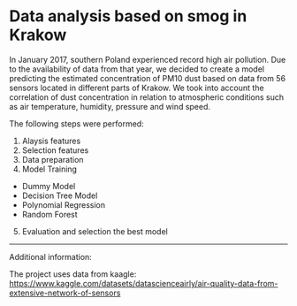 # **Data analysis based on smog in Krakow**

In January 2017, southern Poland experienced record high air pollution. Due to the availability of data from that year, we decided to create a model predicting the estimated concentration of PM10 dust based on data from 56 sensors located in different parts of Krakow. We took into account the correlation of dust concentration in relation to atmospheric conditions such as air temperature, humidity, pressure and wind speed.

The following steps were performed:

1.   Alaysis features
2.   Selection features
3.   Data preparation
4.   Model Training
*   Dummy Model
*   Decision Tree Model
*   Polynomial Regression
*   Random Forest
5.   Evaluation and selection the best model

---

Additional information:

The project uses data from kaagle: https://www.kaggle.com/datasets/datascienceairly/air-quality-data-from-extensive-network-of-sensors
